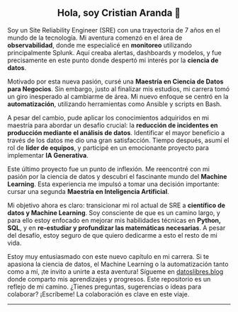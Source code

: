 <h2 align="center">
Hola, soy Cristian Aranda 👋
</h2>

<p>
Soy un Site Reliability Engineer (SRE) con una trayectoria de 7 años en el mundo de la tecnología. Mi aventura comenzó en el área de <strong>observabilidad</strong>, donde me especialicé en <strong>monitoreo</strong> utilizando principalmente Splunk.  Aquí creaba alertas, dashboards y modelos, y fue precisamente en este punto donde despertó mi interés por la <strong>ciencia de datos</strong>.
</p>

<p>
Motivado por esta nueva pasión, cursé una <strong>Maestría en Ciencia de Datos para Negocios</strong>. Sin embargo, justo al finalizar mis estudios, mi carrera tomó un giro inesperado al cambiarme de área. Mi nuevo enfoque se centró en la <strong>automatización</strong>, utilizando herramientas como Ansible y scripts en Bash.
</p>


<p>
A pesar del cambio, pude aplicar los conocimientos adquiridos en mi maestría para abordar un desafío crucial: la <strong>reducción de incidentes en producción mediante el análisis de datos</strong>.  Identificar el mayor beneficio a través de los datos me dio una gran satisfacción.  Tiempo después, asumí el rol de <strong>líder de equipos</strong>, y participé en un emocionante proyecto para implementar <strong>IA Generativa</strong>.
</p>

<p>
Este último proyecto fue un punto de inflexión.  Me reencontré con mi pasión por la ciencia de datos y descubrí el fascinante mundo del <strong>Machine Learning</strong>.  Esta experiencia me impulsó a tomar una decisión importante: cursar una segunda <strong>Maestría en Inteligencia Artificial</strong>.
</p>

<p>
Mi objetivo ahora es claro:  transicionar mi rol actual de SRE a <strong>científico de datos y Machine Learning</strong>.  Soy consciente de que es un camino largo, y para ello estoy enfocado en mejorar mis habilidades técnicas en <strong>Python, SQL</strong>, y en <strong>re-estudiar y profundizar las matemáticas necesarias</strong>.  A pesar del desafío, estoy seguro de que quiero dedicarme a esto el resto de mi vida.
</p>


<p>
Estoy muy entusiasmado con este nuevo capítulo en mi carrera.  Si te apasiona la ciencia de datos, el Machine Learning o la automatización tanto como a mí, ¡te invito a unirte a esta aventura!  Sígueme en <a href="https://datoslibres.blog" target="_blank">datoslibres.blog</a> donde comparto mis aprendizajes y progresos.  Este repositorio es un reflejo de mi camino.  ¿Tienes preguntas, sugerencias o ideas para colaborar? ¡Escríbeme! La colaboración es clave en este viaje.
</p>

<hr>
